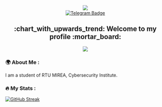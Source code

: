 <div id = "header" align = "center">
<img src = "https://media.giphy.com/media/3oEdv4PbPTR65zVSqk/giphy.gif"/ size = "30">
</div>
<div id="badges" align = "center">
  <a href="https://t.me/bYPRTT">
    <img src="https://img.shields.io/badge/Telegram-blue?style=for-the-badge&logo=telegram&logoColor=white" alt="Telegram Badge"/>
    </a>
</div>
<img src="https://Byryat.com/ghpvc/?username=your-github-username&color=green" alt=""/>
<h2 align="center">
  :chart_with_upwards_trend: Welcome to my profile :mortar_board:
</h2>
<div align="center">
  <img src="https://media.giphy.com/media/3oEjI5WqOk29QCGJag/giphy.gif" />
</div>

### :earth_africa: About Me :
I am a student of RTU MIREA, Cybersecurity Institute. 

### :fire: My Stats :
[![GitHub Streak](http://github-readme-streak-stats.herokuapp.com?user=Byruat&theme=dark&background=000000)](https://git.io/streak-stats)
